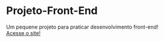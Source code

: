 # Projeto-Front-End
 Um pequene projeto para praticar desenvolvimento front-end!  
 [Acesse o site!](https://projeto-front-end-ac992.web.app)
